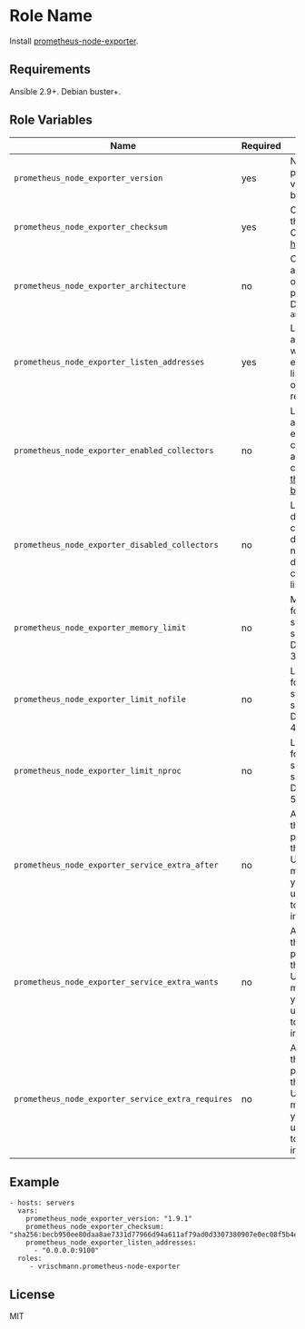 Role Name
=========

Install [prometheus-node-exporter](https://github.com/prometheus/node_exporter).

Requirements
------------

Ansible 2.9+.
Debian buster+.

Role Variables
--------------

| Name           | Required | Description                         |
| -------------- | -------- | ----------------------------------- |
| `prometheus_node_exporter_version` | yes | Node exporter package version. Can be found [here](https://github.com/prometheus/node_exporter/releases) |
| `prometheus_node_exporter_checksum` | yes | Checksum of the package. Can be found [here](https://github.com/prometheus/node_exporter/releases) |
| `prometheus_node_exporter_architecture` | no | CPU architecture of the package. Defaults to `amd64` |
| `prometheus_node_exporter_listen_addresses` | yes | List of addresses on which node exporter will listen (at least one is required) |
| `prometheus_node_exporter_enabled_collectors` | no | List of additionally enabled collectors. It adds collectors to [those enabled by default](https://github.com/prometheus/node_exporter#enabled-by-default) |
| `prometheus_node_exporter_disabled_collectors` | no | List of disabled collectors. By default node_exporter disables collectors listed [here](https://github.com/prometheus/node_exporter#disabled-by-default) |
| `prometheus_node_exporter_memory_limit` | no | Memory limit for the systemd service. Defaults to 32M |
| `prometheus_node_exporter_limit_nofile` | no | LimitNOFILE for the systemd service. Defaults to 4096 |
| `prometheus_node_exporter_limit_nproc` | no | LimitNPROC for the systemd service. Defaults to 512 |
| `prometheus_node_exporter_service_extra_after` | no | Appends to the After= property of the service. Useful to make sure your VPN is up if you need to listen on its interface |
| `prometheus_node_exporter_service_extra_wants` | no | Appends to the Wants= property of the service. Useful to make sure your VPN is up if you need to listen on its interface |
| `prometheus_node_exporter_service_extra_requires` | no | Appends to the Requires= property of the service. Useful to make sure your VPN is up if you need to listen on its interface |

Example
-------

```
- hosts: servers
  vars:
    prometheus_node_exporter_version: "1.9.1"
    prometheus_node_exporter_checksum: "sha256:becb950ee80daa8ae7331d77966d94a611af79ad0d3307380907e0ec08f5b4e8"
    prometheus_node_exporter_listen_addresses:
      - "0.0.0.0:9100"
  roles:
     - vrischmann.prometheus-node-exporter
```

License
-------

MIT
